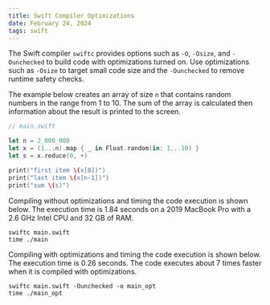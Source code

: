 ```yaml
---
title: Swift Compiler Optimizations
date: February 24, 2024
tags: swift
---
```


The Swift compiler `swiftc` provides options such as `-O`, `-Osize`, and `-Ounchecked` to build code with optimizations turned on. Use optimizations such as `-Osize` to target small code size and the `-Ounchecked` to remove runtime safety checks.

The example below creates an array of size `n` that contains random numbers in the range from 1 to 10. The sum of the array is calculated then information about the result is printed to the screen.

```swift
// main.swift

let n = 2_000_000
let x = (1...n).map { _ in Float.random(in: 1...10) }
let s = x.reduce(0, +)

print("first item \(x[0])")
print("last item \(x[n-1])")
print("sum \(s)")
```

Compiling without optimizations and timing the code execution is shown below. The execution time is 1.84 seconds on a 2019 MacBook Pro with a 2.6 GHz Intel CPU and 32 GB of RAM.

```text
swiftc main.swift
time ./main
```

Compiling with optimizations and timing the code execution is shown below. The execution time is 0.26 seconds. The code executes about 7 times faster when it is compiled with optimizations.

```text
swiftc main.swift -Ounchecked -o main_opt
time ./main_opt
```